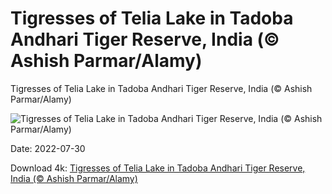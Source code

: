 # Tigresses of Telia Lake in Tadoba Andhari Tiger Reserve, India (© Ashish Parmar/Alamy)

Tigresses of Telia Lake in Tadoba Andhari Tiger Reserve, India (© Ashish Parmar/Alamy)

![Tigresses of Telia Lake in Tadoba Andhari Tiger Reserve, India (© Ashish Parmar/Alamy)](https://bing.com/th?id=OHR.FourTigresses_EN-US0466229333_UHD.jpg&w=1024&h=576)

Date: 2022-07-30

Download 4k: [Tigresses of Telia Lake in Tadoba Andhari Tiger Reserve, India (© Ashish Parmar/Alamy)](https://bing.com/th?id=OHR.FourTigresses_EN-US0466229333_UHD.jpg)

